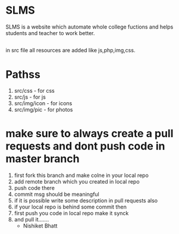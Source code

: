 # SLMS
SLMS is a website which automate whole college fuctions and helps students and teacher to work better.
##
in src file all resources are added like js,php,img,css.
##
# Pathss
1. src/css - for css
3. src/js - for js
4. src/img/icon - for icons
5. src/img/pic - for photos
# make sure to always create a pull requests and dont push code in master branch
1. first fork this branch and make colne in your local repo
2. add remote branch which you created in local repo
3. push code there
4. commit msg should be meaningful
5. if it is possible write some description in pull requests also
6. if your local repo is behind some commit then
7. first push you code in local repo make it synck
8. and pull it.......
   - Nishiket Bhatt
